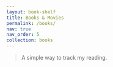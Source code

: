 ```yaml
---
layout: book-shelf
title: Books & Movies
permalink: /books/
nav: true
nav_order: 5
collection: books
---
```


> A simple way to track my reading.

